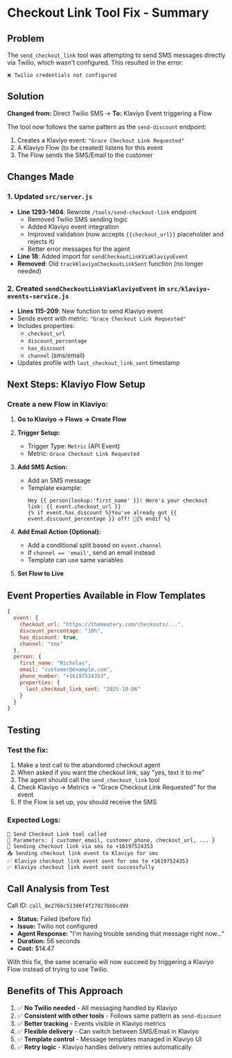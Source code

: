# Checkout Link Tool Fix - Summary

## Problem
The `send_checkout_link` tool was attempting to send SMS messages directly via Twilio, which wasn't configured. This resulted in the error:
```
❌ Twilio credentials not configured
```

## Solution
**Changed from:** Direct Twilio SMS → **To:** Klaviyo Event triggering a Flow

The tool now follows the same pattern as the `send-discount` endpoint:
1. Creates a Klaviyo event: `"Grace Checkout Link Requested"`
2. A Klaviyo Flow (to be created) listens for this event
3. The Flow sends the SMS/Email to the customer

## Changes Made

### 1. Updated `src/server.js`
- **Line 1293-1404**: Rewrote `/tools/send-checkout-link` endpoint
  - Removed Twilio SMS sending logic
  - Added Klaviyo event integration
  - Improved validation (now accepts `{{checkout_url}}` placeholder and rejects it)
  - Better error messages for the agent
- **Line 18**: Added import for `sendCheckoutLinkViaKlaviyoEvent`
- **Removed**: Old `trackKlaviyoCheckoutLinkSent` function (no longer needed)

### 2. Created `sendCheckoutLinkViaKlaviyoEvent` in `src/klaviyo-events-service.js`
- **Lines 115-209**: New function to send Klaviyo event
- Sends event with metric: `"Grace Checkout Link Requested"`
- Includes properties:
  - `checkout_url`
  - `discount_percentage`
  - `has_discount`
  - `channel` (sms/email)
- Updates profile with `last_checkout_link_sent` timestamp

## Next Steps: Klaviyo Flow Setup

### Create a new Flow in Klaviyo:

1. **Go to Klaviyo → Flows → Create Flow**

2. **Trigger Setup:**
   - Trigger Type: `Metric` (API Event)
   - Metric: `Grace Checkout Link Requested`

3. **Add SMS Action:**
   - Add an SMS message
   - Template example:
     ```
     Hey {{ person|lookup:'first_name' }}! Here's your checkout link: {{ event.checkout_url }}
     {% if event.has_discount %}You've already got {{ event.discount_percentage }} off! 🎉{% endif %}
     ```

4. **Add Email Action (Optional):**
   - Add a conditional split based on `event.channel`
   - If `channel == 'email'`, send an email instead
   - Template can use same variables

5. **Set Flow to Live**

## Event Properties Available in Flow Templates

```javascript
{
  event: {
    checkout_url: "https://themeatery.com/checkouts/...",
    discount_percentage: "10%",
    has_discount: true,
    channel: "sms"
  },
  person: {
    first_name: "Nicholas",
    email: "customer@example.com",
    phone_number: "+16197524353",
    properties: {
      last_checkout_link_sent: "2025-10-06"
    }
  }
}
```

## Testing

### Test the fix:
1. Make a test call to the abandoned checkout agent
2. When asked if you want the checkout link, say "yes, text it to me"
3. The agent should call the `send_checkout_link` tool
4. Check Klaviyo → Metrics → "Grace Checkout Link Requested" for the event
5. If the Flow is set up, you should receive the SMS

### Expected Logs:
```
🔗 Send Checkout Link tool called
🔗 Parameters: { customer_email, customer_phone, checkout_url, ... }
📱 Sending checkout link via sms to +16197524353
📤 Sending checkout link event to Klaviyo for sms
✅ Klaviyo checkout link event sent for sms to +16197524353
✅ Klaviyo checkout link event sent successfully
```

## Call Analysis from Test
Call ID: `call_8e276bc513d6f4f27027bbbcd99`
- **Status:** Failed (before fix)
- **Issue:** Twilio not configured
- **Agent Response:** "I'm having trouble sending that message right now..."
- **Duration:** 56 seconds
- **Cost:** $14.47

With this fix, the same scenario will now succeed by triggering a Klaviyo Flow instead of trying to use Twilio.

## Benefits of This Approach

1. ✅ **No Twilio needed** - All messaging handled by Klaviyo
2. ✅ **Consistent with other tools** - Follows same pattern as `send-discount`
3. ✅ **Better tracking** - Events visible in Klaviyo metrics
4. ✅ **Flexible delivery** - Can switch between SMS/Email in Klaviyo
5. ✅ **Template control** - Message templates managed in Klaviyo UI
6. ✅ **Retry logic** - Klaviyo handles delivery retries automatically

